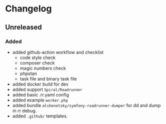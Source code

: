 # Changelog

## Unreleased

### Added
- added github-action workflow and checklist
  - code style check
  - composer check
  - magic numbers check
  - phpstan
  - task file and binary task file
- added docker build for dev
- added support `Spiral/Roadrunner`
- added basic .rr.yaml config
- added example `worker.php`
- added bundle `alshenetsky/symfony-roadrunner-dumper` for dd and dump in rr debug.    
- added `.github/` templates.
